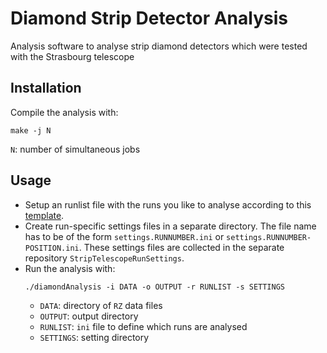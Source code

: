 # Diamond Strip Detector Analysis

Analysis software to analyse strip diamond detectors which were tested with the Strasbourg telescope


## Installation
Compile the analysis with:
```
make -j N
```
`N`: number of simultaneous jobs


## Usage
- Setup an runlist file with the runs you like to analyse according to this [template](defaultFiles/RunList.ini).
- Create run-specific settings files in a separate directory.
  The file name has to be of the form `settings.RUNNUMBER.ini` or `settings.RUNNUMBER-POSITION.ini`.
  These settings files are collected in the separate repository `StripTelescopeRunSettings`.
- Run the analysis with:
  ```
  ./diamondAnalysis -i DATA -o OUTPUT -r RUNLIST -s SETTINGS
  ```
  - `DATA`: directory of `RZ` data files
  - `OUTPUT`: output directory
  - `RUNLIST`: `ini` file to define which runs are analysed
  - `SETTINGS`: setting directory
